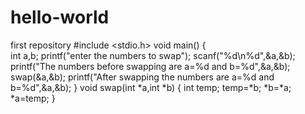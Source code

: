# hello-world
first repository
#include <stdio.h>
void main()
{  
   int a,b;
   printf("enter the numbers to swap");
   scanf("%d\n%d",&a,&b);
   printf("The numbers before swapping are a=%d and b=%d",&a,&b);
   swap(&a,&b);
   printf("After swapping the numbers are a=%d and b=%d",&a,&b);
}
void swap(int *a,int *b)
{
   int temp;
   temp=*b;
   *b=*a;
   *a=temp;
}

